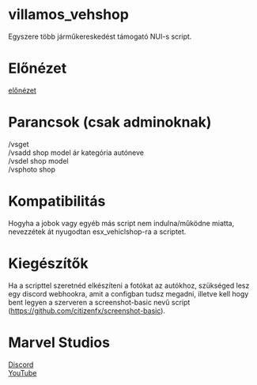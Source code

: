 # villamos_vehshop
Egyszere több járműkereskedést támogató NUI-s script.
# Előnézet
[előnézet](https://youtu.be/INfQ7QGtoNo)
# Parancsok (csak adminoknak)
/vsget <br/>
/vsadd shop model ár kategória autóneve <br/>
/vsdel shop model <br/>
/vsphoto shop
# Kompatibilitás
Hogyha a jobok vagy egyéb más script nem indulna/működne miatta, nevezzétek át nyugodtan esx_vehiclshop-ra a scriptet.
# Kiegészítők
Ha a scripttel szeretnéd elkészíteni a fotókat az autókhoz, szükséged lesz egy discord webhookra, amit a configban tudsz megadni, illetve kell hogy bent legyen a szerveren a screenshot-basic nevű script (https://github.com/citizenfx/screenshot-basic).
# Marvel Studios
[Discord](https://discord.gg/esnawXn5q5) <br/>
[YouTube](https://discord.gg/esnawXn5q5](https://www.youtube.com/channel/UCEluDSZ6Y4fBB8OkKzcVx8A)https://www.youtube.com/channel/UCEluDSZ6Y4fBB8OkKzcVx8A)
